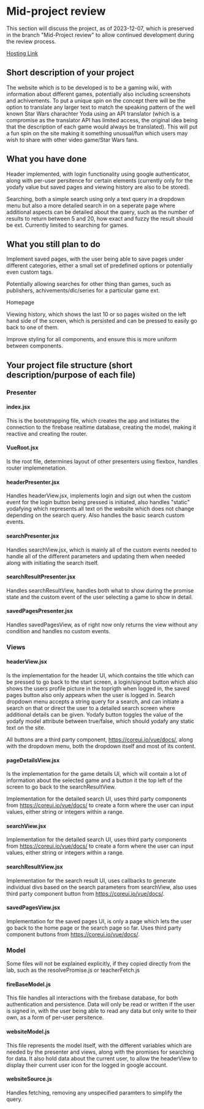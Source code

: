 # Mid-project review

This section will discuss the project, as of 2023-12-07, which is preserved in the branch "Mid-Project review" to allow continued development during the review process. 

[Hosting Link](https://iprog-tw3-53504.web.app/#/ "Yodas Gaming Wiki")

## Short description of your project

The website which is to be developed is to be a gaming wiki, with information about different games, potentially also including screenshots and achivements. To put a unique spin on the concept there will be the option to translate any larger text to match the speaking pattern of the well known Star Wars charachter Yoda using an API translator (which is a compromise as the translator API has limited access, the original idea being that the description of each game would always be translated). This will put a fun spin on the site making it something unusual/fun which users may wish to share with other video game/Star Wars fans. 

## What you have done

Header implemented, with login functionality using google authenticator, along with per-user persitence for certain elements (currently only for the yodafy value but saved pages and viewing history are also to be stored). 

Searching, both a simple search using only a text query in a dropdown menu but also a more detailed search in on a seperate page where additional aspects can be detailed about the query, such as the number of results to return between 5 and 20, how exact and fuzzy the result should be ext. Currently limited to searching for games. 

## What you still plan to do

Implement saved pages, with the user being able to save pages under different categories, either a small set of predefined options or potentially even custom tags. 

Potentially allowing searches for other thing than games, such as publishers, achivements/dlc/series for a particular game ext. 

Homepage

Viewing history, which shows the last 10 or so pages wisited on the left hand side of the screen,
which is persisted and can be pressed to easily go back to one of them. 

Improve styling for all components, and ensure this is more uniform between components. 

## Your project file structure (short description/purpose of each file)

### Presenter 

#### index.jsx

This is the bootstrapping file, which creates the app and initiates the connection to the firebase realtime database, creating the model, making it reactive and creating the router. 

#### VueRoot.jsx

Is the root file, determines layout of other presenters using flexbox, handles router implemenetation.

#### headerPresenter.jsx

Handles headerView.jsx, implements login and sign out when the custom event for the login button being pressed is initiated, also handles "static" yodafying which represents all text on the website which does not change depending on the search query. Also handles the basic search custom events.

#### searchPresenter.jsx

Handles searchView.jsx, which is mainly all of the custom events needed to handle all of the different parameters and updating them when needed along with initiating the search itself. 

#### searchResultPresenter.jsx

Handles searchResultView, handles both what to show during the promise state and the custom event of the user selecting a game to show in detail.

#### savedPagesPresenter.jsx

Handles savedPagesView, as of right now only returns the view without any condition and handles no custom events.

### Views 

#### headerView.jsx

Is the implementation for the header UI, which contains the title which can be pressed to go back to the start screen, a login/signout button which also shows the users profile picture in the toprigth when logged in, the saved pages button also only appears when the user is logged in. Search dropdown menu accepts a string query for a search, and can initiate a search on that or direct the user to a detailed search screen where additional details can be given. Yodafy button toggles the value of the yodafy model attribute between true/false, which should yodafy any static text on the site. 

All buttons are a third party component, https://coreui.io/vue/docs/, along with the dropdown menu, both the dropdown itself and most of its content. 

#### pageDetailsView.jsx

Is the implementation for the game details UI, which will contain a lot of information about the selected game and a button it the top left of the screen to go back to the searchResultView.

Implementation for the detailed search UI, uses third party components from https://coreui.io/vue/docs/ to create a form where the user can input values, either string or integers within a range. 

#### searchView.jsx

Implementation for the detailed search UI, uses third party components from https://coreui.io/vue/docs/ to create a form where the user can input values, either string or integers within a range. 

#### searchResultView.jsx

Implementation for the search result UI, uses callbacks to generate individual divs based on the search parameters from searchView, also uses third party component button from https://coreui.io/vue/docs/. 

#### savedPagesView.jsx

Implementation for the saved pages UI, is only a page which lets the user go back to the home page or the search page so far. Uses third party component buttons from https://coreui.io/vue/docs/.

### Model 

Some files will not be explained explicitly, if they copied directly from the lab, such as the resolvePromise.js or teacherFetch.js

#### fireBaseModel.js

This file handles all interactions with the firebase database, for both authentication and persistence. Data will only be read or written if the user is signed in, with the user being able to read any data but only write to their own, as a form of per-user persitence. 

#### websiteModel.js

This file represents the model itself, with the different variables which are needed by the presenter and views, along with the promises for searching for data. It also hold data about the current user, to allow the headerView to display their current user icon for the logged in google account. 

#### websiteSource.js

Handles fetching, removing any unspecified paramters to simplify the query. 
